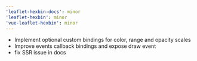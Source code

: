 ```yaml
---
'leaflet-hexbin-docs': minor
'leaflet-hexbin': minor
'vue-leaflet-hexbin': minor
---
```


- Implement optional custom bindings for color, range and opacity scales
- Improve events callback bindings and expose draw event
- fix SSR issue in docs